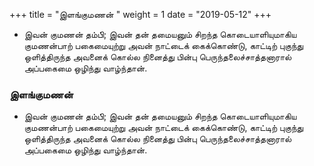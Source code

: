 ﻿+++
title = "இளங்குமணன்  "
weight = 1
date = "2019-05-12"
+++


-  இவன் குமணன் தம்பி்; இவன் தன் தமையனும் சிறந்த கொடையாளியுமாகிய குமணன்பாற் பகைமையுற்று அவன் நாட்டைக் கைக்கொண்டு, காட்டிற் புகுந்து ஒளித்திருந்த அவனைக் கொல்ல நினைத்து பின்பு பெருந்தலைச்சாத்தனாரால் அப்பகைமை ஒழிந்து வாழ்ந்தான். 
  
### இளங்குமணன்  
-  இவன் குமணன் தம்பி்; இவன் தன் தமையனும் சிறந்த கொடையாளியுமாகிய குமணன்பாற் பகைமையுற்று அவன் நாட்டைக் கைக்கொண்டு, காட்டிற் புகுந்து ஒளித்திருந்த அவனைக் கொல்ல நினைத்து பின்பு பெருந்தலைச்சாத்தனாரால் அப்பகைமை ஒழிந்து வாழ்ந்தான். 
